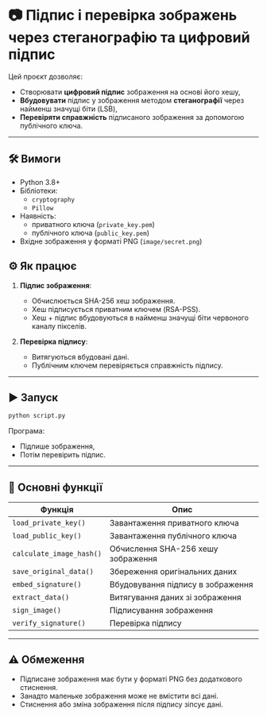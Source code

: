 # 📷 Підпис і перевірка зображень через стеганографію та цифровий підпис

Цей проєкт дозволяє:
- Створювати **цифровий підпис** зображення на основі його хешу,
- **Вбудовувати** підпис у зображення методом **стеганографії** через найменш значущі біти (LSB),
- **Перевіряти справжність** підписаного зображення за допомогою публічного ключа.

---

## 🛠 Вимоги

- Python 3.8+
- Бібліотеки:
  - `cryptography`
  - `Pillow`
- Наявність:
  - приватного ключа (`private_key.pem`)
  - публічного ключа (`public_key.pem`)
- Вхідне зображення у форматі PNG (`image/secret.png`)

## ⚙️ Як працює

1. **Підпис зображення**:
   - Обчислюється SHA-256 хеш зображення.
   - Хеш підписується приватним ключем (RSA-PSS).
   - Хеш + підпис вбудовуються в найменш значущі біти червоного каналу пікселів.

2. **Перевірка підпису**:
   - Витягуються вбудовані дані.
   - Публічним ключем перевіряється справжність підпису.

---

## ▶️ Запуск

```bash
python script.py
```

Програма:
- Підпише зображення,
- Потім перевірить підпис.

---

## 📜 Основні функції

| Функція                  | Опис |
|---------------------------|------|
| `load_private_key()`       | Завантаження приватного ключа |
| `load_public_key()`        | Завантаження публічного ключа |
| `calculate_image_hash()`   | Обчислення SHA-256 хешу зображення |
| `save_original_data()`     | Збереження оригінальних даних |
| `embed_signature()`        | Вбудовування підпису в зображення |
| `extract_data()`           | Витягування даних зі зображення |
| `sign_image()`             | Підписування зображення |
| `verify_signature()`       | Перевірка підпису |

---

## ⚠️ Обмеження

- Підписане зображення має бути у форматі PNG без додаткового стиснення.
- Занадто маленьке зображення може не вмістити всі дані.
- Стиснення або зміна зображення після підпису зіпсує дані.

